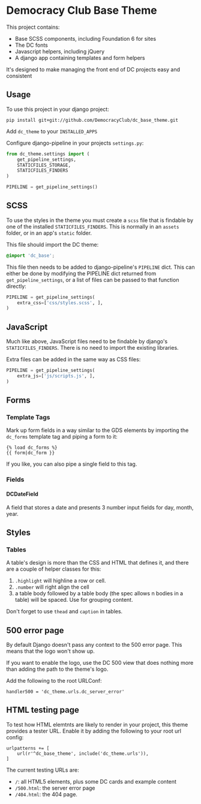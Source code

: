 # Democracy Club Base Theme

This project contains:

* Base SCSS components, including Foundation 6 for sites
* The DC fonts
* Javascript helpers, including jQuery
* A django app containing templates and form helpers

It's designed to make managing the front end of DC projects easy and consistent

## Usage

To use this project in your django project:

`pip install git+git://github.com/DemocracyClub/dc_base_theme.git`

Add `dc_theme` to your `INSTALLED_APPS`

Configure django-pipeline in your projects `settings.py`:

```python
from dc_theme.settings import (
    get_pipeline_settings,
    STATICFILES_STORAGE,
    STATICFILES_FINDERS
)

PIPELINE = get_pipeline_settings()
```

## SCSS

To use the styles in the theme you must create a `scss` file that is findable by one of the installed `STATICFILES_FINDERS`. This is normally in an `assets` folder, or in an app's `static` folder.

This file should import the DC theme:

```css
@import 'dc_base';
```

This file then needs to be added to django-pipeline's `PIPELINE` dict. This can either be done by modifying the PIPELINE dict returned from `get_pipeline_settings`, or a list of files can be passed to that function directly:

```python
PIPELINE = get_pipeline_settings(
    extra_css=['css/styles.scss', ],
)
```

## JavaScript

Much like above, JavaScript files need to be findable by django's `STATICFILES_FINDERS`. There is no need to import the existing libraries.

Extra files can be added in the same way as CSS files:

```python
PIPELINE = get_pipeline_settings(
    extra_js=['js/scripts.js', ],
)
```

## Forms

### Template Tags


Mark up form fields in a way similar to the GDS elements by importing the `dc_forms` template tag and piping a form to it:

```
{% load dc_forms %}
{{ form|dc_form }}
```

If you like, you can also pipe a single field to this tag.

### Fields

#### DCDateField

A field that stores a date and presents 3 number input fields for day, month, year.

## Styles

### Tables

A table's design is more than the CSS and HTML that defines it, and there are a couple of helper classes for this:

1. `.highlight` will highline a row or cell.
2. `.number` will right align the cell
3. a table body followed by a table body (the spec allows n bodies in
a table) will be spaced. Use for grouping content.

Don't forget to use `thead` and `caption` in tables.


## 500 error page

By default Django doesn't pass any context to the 500 error page. This means
that the logo won't show up.

If you want to enable the logo, use the DC 500 view that does nothing more than
adding the path to the theme's logo.

Add the following to the root URLConf:

`handler500 = 'dc_theme.urls.dc_server_error'`

## HTML testing page

To test how HTML elemtnts are likely to render in your project, this theme provides a tester URL. Enable it by adding the following to your root url config:

```
urlpatterns += [
    url(r'^dc_base_theme', include('dc_theme.urls')),
]
```

The current testing URLs are:

* `/`: all HTML5 elements, plus some DC cards and example content
* `/500.html`: the server error page
* `/404.html`: the 404 page.
